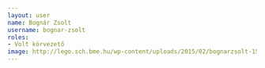 ```yaml
---
layout: user
name: Bognár Zsolt
username: bognar-zsolt
roles:
- Volt körvezető
image: http://lego.sch.bme.hu/wp-content/uploads/2015/02/bognarzsolt-150x150.jpg
---
```

